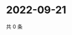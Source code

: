 # 2022-09-21

共 0 条

<!-- BEGIN WEIBO -->
<!-- 最后更新时间 Wed Sep 21 2022 10:04:51 GMT+0800 (China Standard Time) -->

<!-- END WEIBO -->
